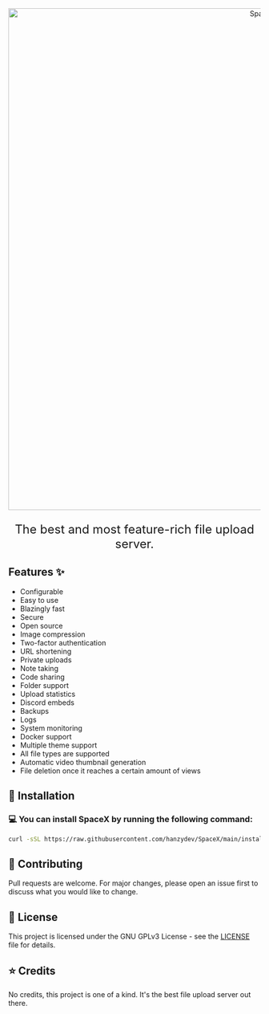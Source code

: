 <div align="center">
  <img 
    src="https://cdn.discordapp.com/attachments/1089486214832324679/1155200579996491826/spacexsnew.png"
    alt="SpaceX" 
    style="height: 25vh"
  />
  <p style="font-size: 1.5rem">
    The best and most feature-rich file upload server.
  </p>
</div>

## Features :sparkles:

- Configurable
- Easy to use
- Blazingly fast
- Secure
- Open source
- Image compression
- Two-factor authentication
- URL shortening
- Private uploads
- Note taking
- Code sharing
- Folder support
- Upload statistics
- Discord embeds
- Backups
- Logs
- System monitoring
- Docker support
- Multiple theme support
- All file types are supported
- Automatic video thumbnail generation
- File deletion once it reaches a certain amount of views

## :rocket: Installation

### :computer: You can install SpaceX by running the following command:

```bash
curl -sSL https://raw.githubusercontent.com/hanzydev/SpaceX/main/installer.sh | bash
```

## :handshake: Contributing

Pull requests are welcome. For major changes, please open an issue first to discuss what you would like to change.

## :page_facing_up: License

This project is licensed under the GNU GPLv3 License - see the [LICENSE](https://choosealicense.com/licenses/gpl-3.0/) file for details.

## :star: Credits

No credits, this project is one of a kind. It's the best file upload server out there.